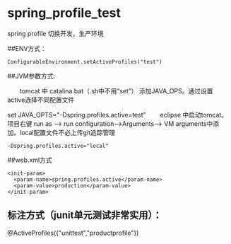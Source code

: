 # spring_profile_test
spring profile 切换开发，生产环境


##ENV方式：

```
ConfigurableEnvironment.setActiveProfiles("test")
```

##JVM参数方式:

  tomcat 中 catalina.bat（.sh中不用“set”） 添加JAVA_OPS。通过设置active选择不同配置文件

set JAVA_OPTS="-Dspring.profiles.active=test"
  eclipse 中启动tomcat。项目右键 run as –> run configuration–>Arguments–> VM arguments中添加。local配置文件不必上传git追踪管理

```
-Dspring.profiles.active="local"
```

##web.xml方式

```
<init-param>
  <param-name>spring.profiles.active</param-name>
  <param-value>production</param-value>
</init-param>
```

## 标注方式（junit单元测试非常实用）：
@ActiveProfiles({"unittest","productprofile"})